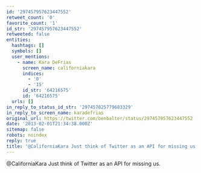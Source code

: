 ```yaml
---
id: '297457957623447552'
retweet_count: '0'
favorite_count: '1'
id_str: '297457957623447552'
retweeted: false
entities:
  hashtags: []
  symbols: []
  user_mentions:
    - name: Kara DeFrias
      screen_name: californiakara
      indices:
        - '0'
        - '15'
      id_str: '64216575'
      id: '64216575'
  urls: []
in_reply_to_status_id_str: '297457825779683329'
in_reply_to_screen_name: karadefrias
original_url: https://twitter.com/benbalter/status/297457957623447552
date: '2013-02-01T21:34:38.000Z'
sitemap: false
robots: noindex
reply: true
title: '@CaliforniaKara Just think of Twitter as an API for missing us.'
---
```


@CaliforniaKara Just think of Twitter as an API for missing us.